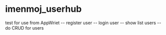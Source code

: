 # imenmoj_userhub

test for use from AppWriet 
-- register user
-- login user
-- show list users
-- do CRUD for users
